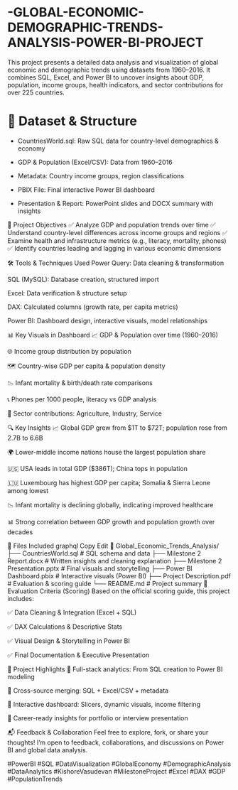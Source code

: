 # -GLOBAL-ECONOMIC-DEMOGRAPHIC-TRENDS-ANALYSIS-POWER-BI-PROJECT

  This project presents a detailed data analysis and visualization of global economic and demographic trends using datasets from 1960–2016. It combines SQL, Excel, and Power BI to uncover insights about GDP, population, income groups, health indicators, and sector contributions for over 225 countries.

# 📂 Dataset & Structure
* CountriesWorld.sql: Raw SQL data for country-level demographics & economy

* GDP & Population (Excel/CSV): Data from 1960–2016

* Metadata: Country income groups, region classifications

* PBIX File: Final interactive Power BI dashboard

* Presentation & Report: PowerPoint slides and DOCX summary with insights

🧠 Project Objectives
✅ Analyze GDP and population trends over time
✅ Understand country-level differences across income groups and regions
✅ Examine health and infrastructure metrics (e.g., literacy, mortality, phones)
✅ Identify countries leading and lagging in various economic dimensions

🛠️ Tools & Techniques Used
Power Query: Data cleaning & transformation

SQL (MySQL): Database creation, structured import

Excel: Data verification & structure setup

DAX: Calculated columns (growth rate, per capita metrics)

Power BI: Dashboard design, interactive visuals, model relationships

📊 Key Visuals in Dashboard
📈 GDP & Population over time (1960–2016)

🌐 Income group distribution by population

🗺️ Country-wise GDP per capita & population density

📉 Infant mortality & birth/death rate comparisons

📞 Phones per 1000 people, literacy vs GDP analysis

🔢 Sector contributions: Agriculture, Industry, Service

🔍 Key Insights
📈 Global GDP grew from $1T to $72T; population rose from 2.7B to 6.6B

🌍 Lower-middle income nations house the largest population share

🇺🇸 USA leads in total GDP ($386T); China tops in population

🇱🇺 Luxembourg has highest GDP per capita; Somalia & Sierra Leone among lowest

📉 Infant mortality is declining globally, indicating improved healthcare

📊 Strong correlation between GDP growth and population growth over decades

🧾 Files Included
graphql
Copy
Edit
📁 Global_Economic_Trends_Analysis/
├── CountriesWorld.sql               # SQL schema and data
├── Milestone 2 Report.docx          # Written insights and cleaning explanation
├── Milestone 2 Presentation.pptx    # Final visuals and storytelling
├── Power BI Dashboard.pbix          # Interactive visuals (Power BI)
├── Project Description.pdf          # Evaluation & scoring guide
└── README.md                        # Project summary
🧩 Evaluation Criteria (Scoring)
Based on the official scoring guide, this project includes:

✅ Data Cleaning & Integration (Excel + SQL)

✅ DAX Calculations & Descriptive Stats

✅ Visual Design & Storytelling in Power BI

✅ Final Documentation & Executive Presentation

🔗 Project Highlights
📌 Full-stack analytics: From SQL creation to Power BI modeling

📌 Cross-source merging: SQL + Excel/CSV + metadata

📌 Interactive dashboard: Slicers, dynamic visuals, income filtering

📌 Career-ready insights for portfolio or interview presentation

📬 Feedback & Collaboration
Feel free to explore, fork, or share your thoughts!
I’m open to feedback, collaborations, and discussions on Power BI and global data analysis.

#PowerBI #SQL #DataVisualization #GlobalEconomy #DemographicAnalysis #DataAnalytics #KishoreVasudevan #MilestoneProject #Excel #DAX #GDP #PopulationTrends
